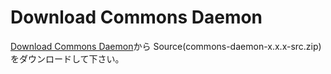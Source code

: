 # Download Commons Daemon
[Download Commons Daemon](http://commons.apache.org/proper/commons-daemon/download_daemon.cgi)から
Source(commons-daemon-x.x.x-src.zip)をダウンロードして下さい。
